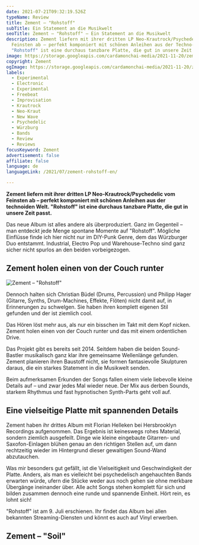 ```yaml
---
date: 2021-07-21T09:32:19.526Z
typeName: Review
title: Zement – "Rohstoff"
subTitle: Ein Statement an die Musikwelt
seoTitle: Zement – "Rohstoff" – Ein Statement an die Musikwelt
description: Zement liefern mit ihrer dritten LP Neo-Krautrock/Psychedelic vom
  Feinsten ab – perfekt komponiert mit schönen Anleihen aus der Techno-Ecke.
  "Rohstoff" ist eine durchaus tanzbare Platte, die gut in unsere Zeit passt.
image: https://storage.googleapis.com/cardamonchai-media/2021-11-20/zement-rohstoff-jpg-imagine-181818_5c4a4c_1024_768/640.webp
copyright: Zement
ogImage: https://storage.googleapis.com/cardamonchai-media/2021-11-20/zement-rohstoff-fb-png-imagine-f8f8f8_a67460_1200_628/640.webp
labels:
  - Experimental
  - Electronic
  - Experimental
  - Freebeat
  - Improvisation
  - Krautrock
  - Neo-Kraut
  - New Wave
  - Psychedelic
  - Würzburg
  - Bands
  - Review
  - Reviews
focusKeyword: Zement
advertisement: false
affiliate: false
language: de
languageLink: /2021/07/zement-rohstoff-en/

---
```


**Zement liefern mit ihrer dritten LP Neo-Krautrock/Psychedelic vom Feinsten ab – perfekt komponiert mit schönen Anleihen aus der technoiden Welt. "Rohstoff" ist eine durchaus tanzbare Platte, die gut in unsere Zeit passt.**

Das neue Album ist alles andere als überproduziert. Ganz im Gegenteil – man entdeckt jede Menge spontane Momente auf "Rohstoff". Mögliche Einflüsse finde ich hier nicht nur im DIY-Punk Genre, dem das Würzburger Duo entstammt. Industrial, Electro Pop und Warehouse-Techno sind ganz sicher nicht spurlos an den beiden vorbeigezogen.

## Zement holen einen von der Couch runter

![Zement – "Rohstoff"](https://storage.googleapis.com/cardamonchai-media/2021-11-20/zement-rohstoff-3-jpeg-imagine-080808_552610_800_800/640.webp 'Zement – "Rohstoff"')

Dennoch halten sich Christian Büdel (Drums, Percussion) und Philipp Hager (Gitarre, Synths, Drum-Machines, Effekte, Flöten) nicht damit auf, in Erinnerungen zu schwelgen. Sie haben ihren komplett eigenen Stil gefunden und der ist ziemlich cool.

Das Hören löst mehr aus, als nur ein bisschen im Takt mit dem Kopf nicken. Zement holen einen von der Couch runter und das mit einem ordentlichen Drive.

Das Projekt gibt es bereits seit 2014. Seitdem haben die beiden Sound-Bastler musikalisch ganz klar ihre gemeinsame Wellenlänge gefunden. Zement planieren ihren Baustoff nicht, sie formen fantasievolle Skulpturen daraus, die ein starkes Statement in die Musikwelt senden.

Beim aufmerksamen Erkunden der Songs fallen einem viele liebevolle kleine Details auf – und zwar jedes Mal wieder neue. Der Mix aus derben Sounds, starkem Rhythmus und fast hypnotischen Synth-Parts geht voll auf.

## Eine vielseitige Platte mit spannenden Details

Zement haben ihr drittes Album mit Florian Helleken bei Hersbrooklyn Recordings aufgenommen. Das Ergebnis ist keineswegs rohes Material, sondern ziemlich ausgefeilt. Dinge wie kleine eingebaute Gitarren- und Saxofon-Einlagen blühen genau an den richtigen Stellen auf, um dann rechtzeitig wieder im Hintergrund dieser gewaltigen Sound-Wand abzutauchen.

Was mir besonders gut gefällt, ist die Vielseitigkeit und Geschwindigkeit der Platte. Anders, als man es vielleicht bei psychedelisch angehauchten Bands erwarten würde, ufern die Stücke weder aus noch gehen sie ohne merkbare Übergänge ineinander über. Alle acht Songs stehen komplett für sich und bilden zusammen dennoch eine runde und spannende Einheit. Hört rein, es lohnt sich!

"Rohstoff" ist am 9. Juli erschienen. Ihr findet das Album bei allen bekannten Streaming-Diensten und könnt es auch auf Vinyl erwerben.

## Zement – "Soil"

<YouTube id="Pa4TG3UmiVw" />
